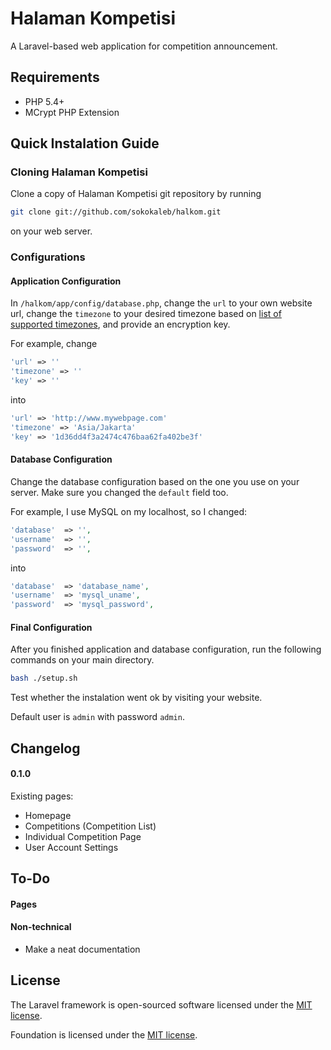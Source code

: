 Halaman Kompetisi
=================

A Laravel-based web application for competition announcement.

Requirements
------------

 * PHP 5.4+
 * MCrypt PHP Extension

Quick Instalation Guide
-----------------------

### Cloning Halaman Kompetisi

Clone a copy of Halaman Kompetisi git repository by running

```bash
git clone git://github.com/sokokaleb/halkom.git
```

on your web server.

### Configurations

#### Application Configuration

In `/halkom/app/config/database.php`, change the `url` to your own website url, change the `timezone` to your desired timezone based on [list of supported timezones](http://php.net/manual/en/timezones.php), and provide an encryption key.

For example, change

```php
'url' => ''
'timezone' => ''
'key' => ''
```

into

```php
'url' => 'http://www.mywebpage.com'
'timezone' => 'Asia/Jakarta'
'key' => '1d36dd4f3a2474c476baa62fa402be3f'
```

#### Database Configuration

Change the database configuration based on the one you use on your server. Make sure you changed the `default` field too.

For example, I use MySQL on my localhost, so I changed:

```php
'database'  => '',
'username'  => '',
'password'  => '',
```

into

```php
'database'  => 'database_name',
'username'  => 'mysql_uname',
'password'  => 'mysql_password',
```

#### Final Configuration

After you finished application and database configuration, run the following commands on your main directory.

```bash
bash ./setup.sh
```

Test whether the instalation went ok by visiting your website.

Default user is `admin` with password `admin`.

Changelog
---------

#### 0.1.0

Existing pages:

* Homepage
* Competitions (Competition List)
* Individual Competition Page
* User Account Settings

To-Do
-----

#### Pages

#### Non-technical

* Make a neat documentation

License
-------

The Laravel framework is open-sourced software licensed under the [MIT license](http://opensource.org/licenses/MIT).

Foundation is licensed under the [MIT license](http://opensource.org/licenses/MIT).